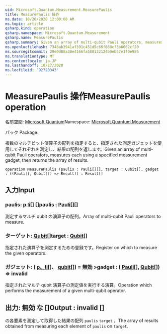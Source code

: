 ```yaml
---
uid: Microsoft.Quantum.Measurement.MeasurePaulis
title: MeasurePaulis 操作
ms.date: 10/26/2020 12:00:00 AM
ms.topic: article
qsharp.kind: operation
qsharp.namespace: Microsoft.Quantum.Measurement
qsharp.name: MeasurePaulis
qsharp.summary: Given an array of multi-qubit Pauli operators, measures each using a specified measurement gadget, then returns the array of results.
ms.openlocfilehash: 7348ab3941af391c451d5c66f888cf3b6662cf20
ms.sourcegitcommit: 29e0d88a30e4166fa580132124b0eb57e1f0e986
ms.translationtype: MT
ms.contentlocale: ja-JP
ms.lasthandoff: 10/27/2020
ms.locfileid: "92720343"
---
```

# <a name="measurepaulis-operation"></a><span data-ttu-id="7e18a-102">MeasurePaulis 操作</span><span class="sxs-lookup"><span data-stu-id="7e18a-102">MeasurePaulis operation</span></span>

<span data-ttu-id="7e18a-103">名前空間: [Microsoft Quantum](xref:Microsoft.Quantum.Measurement)</span><span class="sxs-lookup"><span data-stu-id="7e18a-103">Namespace: [Microsoft.Quantum.Measurement](xref:Microsoft.Quantum.Measurement)</span></span>

<span data-ttu-id="7e18a-104">パック [](https://nuget.org/packages/)</span><span class="sxs-lookup"><span data-stu-id="7e18a-104">Package: [](https://nuget.org/packages/)</span></span>


<span data-ttu-id="7e18a-105">複数のマルチビット演算子の配列を指定すると、指定された測定ガジェットを使用してそれぞれを測定し、結果の配列を返します。</span><span class="sxs-lookup"><span data-stu-id="7e18a-105">Given an array of multi-qubit Pauli operators, measures each using a specified measurement gadget, then returns the array of results.</span></span>

```qsharp
operation MeasurePaulis (paulis : Pauli[][], target : Qubit[], gadget : ((Pauli[], Qubit[]) => Result)) : Result[]
```


## <a name="input"></a><span data-ttu-id="7e18a-106">入力</span><span class="sxs-lookup"><span data-stu-id="7e18a-106">Input</span></span>

### <a name="paulis--pauli"></a><span data-ttu-id="7e18a-107">paulis: [p li](xref:microsoft.quantum.lang-ref.pauli)[] []</span><span class="sxs-lookup"><span data-stu-id="7e18a-107">paulis : [Pauli](xref:microsoft.quantum.lang-ref.pauli)[][]</span></span>

<span data-ttu-id="7e18a-108">測定するマルチ qubit の演算子の配列。</span><span class="sxs-lookup"><span data-stu-id="7e18a-108">Array of multi-qubit Pauli operators to measure.</span></span>


### <a name="target--qubit"></a><span data-ttu-id="7e18a-109">ターゲット: [Qubit](xref:microsoft.quantum.lang-ref.qubit)[]</span><span class="sxs-lookup"><span data-stu-id="7e18a-109">target : [Qubit](xref:microsoft.quantum.lang-ref.qubit)[]</span></span>

<span data-ttu-id="7e18a-110">指定された演算子を測定するための登録です。</span><span class="sxs-lookup"><span data-stu-id="7e18a-110">Register on which to measure the given operators.</span></span>


### <a name="gadget--pauliqubit--__invalidresult__"></a><span data-ttu-id="7e18a-111">ガジェット: ( [p、li](xref:microsoft.quantum.lang-ref.pauli)[]、 [qubit](xref:microsoft.quantum.lang-ref.qubit)[]) = __無効 <Result>__ ></span><span class="sxs-lookup"><span data-stu-id="7e18a-111">gadget : ( [Pauli](xref:microsoft.quantum.lang-ref.pauli)[], [Qubit](xref:microsoft.quantum.lang-ref.qubit)[]) => __invalid<Result>__</span></span> 

<span data-ttu-id="7e18a-112">指定されたマルチ qubit 演算子の測定値を実行する演算。</span><span class="sxs-lookup"><span data-stu-id="7e18a-112">Operation which performs the measurement of a given multi-qubit operator.</span></span>



## <a name="output--__invalidresult__"></a><span data-ttu-id="7e18a-113">出力: __無効 <Result> な__ []</span><span class="sxs-lookup"><span data-stu-id="7e18a-113">Output : __invalid<Result>__ []</span></span>

<span data-ttu-id="7e18a-114">の各要素を測定して取得した結果の配列 `paulis` `target` 。</span><span class="sxs-lookup"><span data-stu-id="7e18a-114">The array of results obtained from measuring each element of `paulis` on `target`.</span></span>
